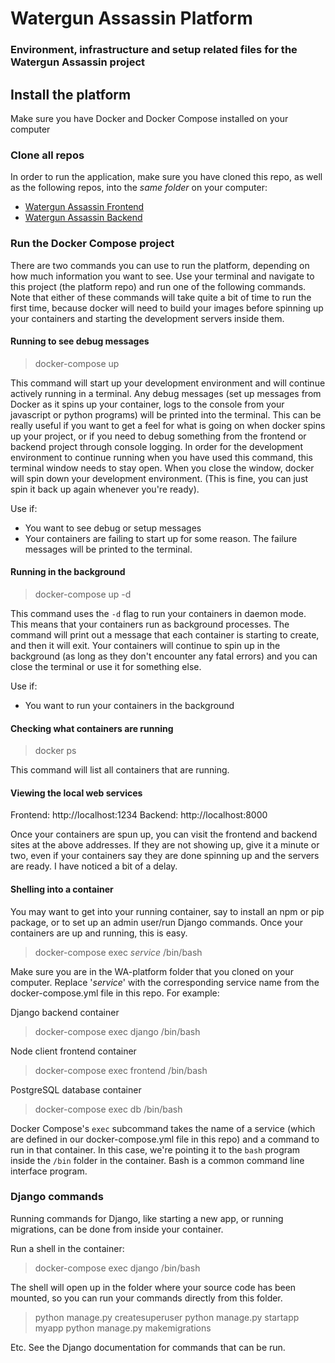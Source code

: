 # Watergun Assassin Platform

### Environment, infrastructure and setup related files for the Watergun Assassin project

## Install the platform

Make sure you have Docker and Docker Compose installed on your computer

### Clone all repos

In order to run the application, make sure you have cloned this repo, as well as the following repos, into the _same folder_ on your computer:

-   [Watergun Assassin Frontend](https://github.com/jakepatrickw/WA-front-end)
-   [Watergun Assassin Backend](https://github.com/jakepatrickw/WA-back-end)

### Run the Docker Compose project

There are two commands you can use to run the platform, depending on how much information you want to see. Use your terminal and navigate to this project (the platform repo) and run one of the following commands. Note that either of these commands will take quite a bit of time to run the first time, because docker will need to build your images before spinning up your containers and starting the development servers inside them.

#### Running to see debug messages

> docker-compose up

This command will start up your development environment and will continue actively running in a terminal. Any debug messages (set up messages from Docker as it spins up your container, logs to the console from your javascript or python programs) will be printed into the terminal. This can be really useful if you want to get a feel for what is going on when docker spins up your project, or if you need to debug something from the frontend or backend project through console logging. In order for the development environment to continue running when you have used this command, this terminal window needs to stay open. When you close the window, docker will spin down your development environment. (This is fine, you can just spin it back up again whenever you're ready).

Use if:

-   You want to see debug or setup messages
-   Your containers are failing to start up for some reason. The failure messages will be printed to the terminal.

#### Running in the background

> docker-compose up -d

This command uses the `-d` flag to run your containers in daemon mode. This means that your containers run as background processes. The command will print out a message that each container is starting to create, and then it will exit. Your containers will continue to spin up in the background (as long as they don't encounter any fatal errors) and you can close the terminal or use it for something else.

Use if:

-   You want to run your containers in the background

#### Checking what containers are running

> docker ps

This command will list all containers that are running.

#### Viewing the local web services

Frontend: http://localhost:1234
Backend: http://localhost:8000

Once your containers are spun up, you can visit the frontend and backend sites at the above addresses. If they are not showing up, give it a minute or two, even if your containers say they are done spinning up and the servers are ready. I have noticed a bit of a delay.

#### Shelling into a container

You may want to get into your running container, say to install an npm or pip package, or to set up an admin user/run Django commands. Once your containers are up and running, this is easy.

> docker-compose exec _service_ /bin/bash

Make sure you are in the WA-platform folder that you cloned on your computer. Replace '_service_' with the corresponding service name from the docker-compose.yml file in this repo. For example:

Django backend container

> docker-compose exec django /bin/bash

Node client frontend container

> docker-compose exec frontend /bin/bash

PostgreSQL database container

> docker-compose exec db /bin/bash

Docker Compose's `exec` subcommand takes the name of a service (which are defined in our docker-compose.yml file in this repo) and a command to run in that container. In this case, we're pointing it to the `bash` program inside the `/bin` folder in the container. Bash is a common command line interface program.

### Django commands

Running commands for Django, like starting a new app, or running migrations, can be done from inside your container.

Run a shell in the container:

> docker-compose exec django /bin/bash

The shell will open up in the folder where your source code has been mounted, so you can run your commands directly from this folder.

> python manage.py createsuperuser
> python manage.py startapp myapp
> python manage.py makemigrations

Etc. See the Django documentation for commands that can be run.
